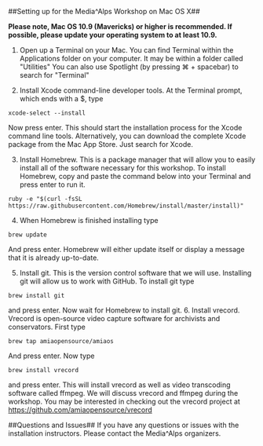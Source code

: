 ##Setting up for the Media^Alps Workshop on Mac OS X##

**Please note, Mac OS 10.9 (Mavericks) or higher is recommended. If possible, please update your operating system to at least 10.9.**

1. Open up a Terminal on your Mac. You can find Terminal within the Applications folder on your computer. It may be within a folder called "Utilities" You can also use Spotlight (by pressing ⌘ + spacebar) to search for "Terminal"

2. Install Xcode command-line developer tools. At the Terminal prompt, which ends with a $, type
```
xcode-select --install
```
Now press enter. This should start the installation process for the Xcode command line tools. Alternatively, you can download the complete Xcode package from the Mac App Store. Just search for Xcode.

3. Install Homebrew. This is a package manager that will allow you to easily install all of the software necessary for this workshop. To install Homebrew, copy and paste the command below into your Terminal and press enter to run it. 
```
ruby -e "$(curl -fsSL https://raw.githubusercontent.com/Homebrew/install/master/install)"
```
4. When Homebrew is finished installing type
```
brew update
```
And press enter. Homebrew will either update itself or display a message that it is already up-to-date. 

5. Install git. This is the version control software that we will use. Installing git will allow us to work with GitHub. To install git type
```
brew install git
```
and press enter. Now wait for Homebrew to install git. 
6. Install vrecord. Vrecord is open-source video capture software for archivists and conservators. First type
```
brew tap amiaopensource/amiaos
```
And press enter. Now type
```
brew install vrecord
```
and press enter. This will install vrecord as well as video transcoding software called ffmpeg. We will discuss vrecord and ffmpeg during the workshop. You may be interested in checking out the vrecord project at https://github.com/amiaopensource/vrecord

##Questions and Issues##
If you have any questions or issues with the installation instructors. Please contact the Media^Alps organizers.  





